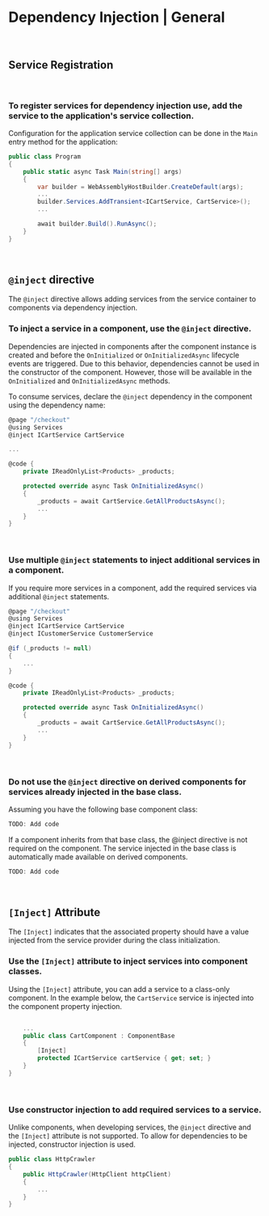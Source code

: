 # Dependency Injection | General
<br>


## Service Registration
<br>


### To register services for dependency injection use, add the service to the application's service collection.

Configuration for the application service collection can be done in the `Main` entry method for the application:

```csharp
public class Program
{
    public static async Task Main(string[] args)
    {
        var builder = WebAssemblyHostBuilder.CreateDefault(args);
        ...
        builder.Services.AddTransient<ICartService, CartService>();
        ...

        await builder.Build().RunAsync();
    }
}
```
<br>


## `@inject` directive

The `@inject` directive allows adding services from the service container to components via dependency injection.
<br>


### To inject a service in a component, use the `@inject` directive.

Dependencies are injected in components after the component instance is created and before the `OnInitialized` or `OnInitializedAsync` lifecycle events
are triggered. Due to this behavior, dependencies cannot be used in the constructor of the component. However, those will be available in the
`OnInitialized` and `OnInitializedAsync` methods.

To consume services, declare the `@inject` dependency in the component using the dependency name: 

```csharp
@page "/checkout"
@using Services
@inject ICartService CartService

...

@code { 
	private IReadOnlyList<Products> _products;

	protected override async Task OnInitializedAsync()
	{
		_products = await CartService.GetAllProductsAsync();
		...
	}
}
```
<br>


### Use multiple `@inject` statements to inject additional services in a component.

If you require more services in a component, add the required services via additional `@inject` statements.

```csharp
@page "/checkout"
@using Services
@inject ICartService CartService
@inject ICustomerService CustomerService

@if (_products != null)
{
	...
}

@code { 
	private IReadOnlyList<Products> _products;

	protected override async Task OnInitializedAsync()
	{
		_products = await CartService.GetAllProductsAsync();
		...
	}
}
```
<br>


### Do not use the `@inject` directive on derived components for services already injected in the base class.

Assuming you have the following base component class:

```csharp
TODO: Add code
```

If a component inherits from that base class, the @inject directive is not required on the component. The service injected in the base class is automatically made available on
derived components.

```csharp
TODO: Add code
```
<br>


## `[Inject]` Attribute

The `[Inject]` indicates that the associated property should have a value injected from the service provider during the class initialization.
<br>


### Use the `[Inject]` attribute to inject services into component classes.

Using the `[Inject]` attribute, you can add a service to a class-only component. In the example below, the `CartService` service is injected into the component property injection.

```csharp

	...
    public class CartComponent : ComponentBase  
    {  
        [Inject]  
        protected ICartService cartService { get; set; }  
    }  
}  
```
<br>


### Use constructor injection to add required services to a service.

Unlike components, when developing services, the `@inject` directive and the `[Inject]` attribute is not supported. To allow for dependencies to be injected, constructor injection
is used.

```csharp
public class HttpCrawler
{
	public HttpCrawler(HttpClient httpClient)
	{
		...
	}
}
```
<br>

